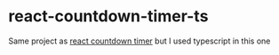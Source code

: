 # react-countdown-timer-ts

Same project as [react countdown timer](https://github.com/damirpristav/react-countdown-timer) but I used typescript in this one
